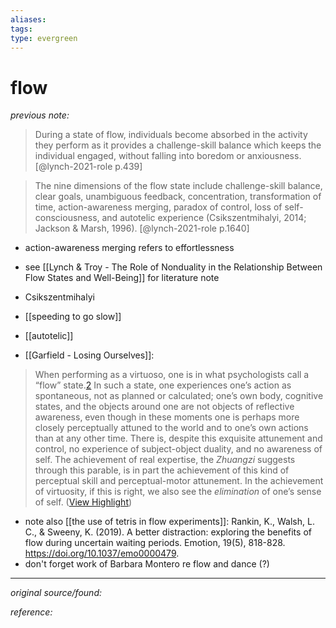 ```yaml
---
aliases: 
tags: 
type: evergreen
---
```


# flow

_previous note:_ 

> During a state of flow, individuals become absorbed in the activity they perform as it provides a challenge-skill balance which keeps the individual engaged, without falling into boredom or anxiousness. [@lynch-2021-role p.439]

> The nine dimensions of the flow state include challenge-skill balance, clear goals, unambiguous feedback, concentration, transformation of time, action-awareness merging, paradox of control, loss of self-consciousness, and autotelic experience (Csikszentmihalyi, 2014; Jackson & Marsh, 1996). [@lynch-2021-role p.1640]

- action-awareness merging refers to effortlessness
- see [[Lynch & Troy - The Role of Nonduality in the Relationship Between Flow States and Well-Being]] for literature note

- Csikszentmihalyi
- [[speeding to go slow]]
- [[autotelic]]
- [[Garfield - Losing Ourselves]]:

> When performing as a virtuoso, one is in what psychologists call a “flow” state.[2](https://readwise.io/reader/document_raw_content/32011253#chapter6-2) In such a state, one experiences one’s action as spontaneous, not as planned or calculated; one’s own body, cognitive states, and the objects around one are not objects of reflective awareness, even though in these moments one is perhaps more closely perceptually attuned to the world and to one’s own actions than at any other time. There is, despite this exquisite attunement and control, no experience of subject-object duality, and no awareness of self. The achievement of real expertise, the *Zhuangzi* suggests through this parable, is in part the achievement of this kind of perceptual skill and perceptual-motor attunement. In the achievement of virtuosity, if this is right, we also see the *elimination* of one’s sense of self. ([View Highlight](https://read.readwise.io/read/01gspvma8ehsb81dhmv6pnf69b))

- note also [[the use of tetris in flow experiments]]: Rankin, K., Walsh, L. C., & Sweeny, K. (2019). A better distraction: exploring the benefits of flow during uncertain waiting periods. Emotion, 19(5), 818-828. <https://doi.org/10.1037/emo0000479>.
- don't forget work of Barbara Montero re flow and dance (?)


---

_original source/found:_ 

_reference:_ 



